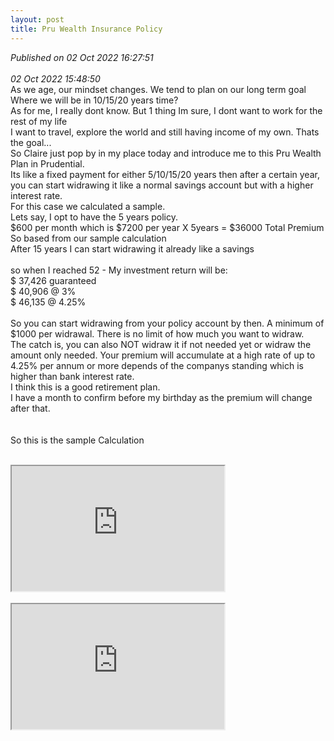 ```yaml
---
layout: post
title: Pru Wealth Insurance Policy
---
```

_Published on 02 Oct 2022 16:27:51_
<br>
<br>
_02 Oct 2022 15:48:50_
<br>
As we age, our mindset changes. We tend to plan on our long term goal
<br>
Where we will be in 10/15/20 years time?
<br>
As for me, I really dont know. But 1 thing Im sure, I dont want to work for the rest of my life
<br>
I want to travel, explore the world and still having income of my own. Thats the goal...
<br>
So Claire just pop by in my place today and introduce me to this Pru Wealth Plan in Prudential.
<br>
Its like a fixed payment for either 5/10/15/20 years then after a certain year, you can start widrawing it like a normal savings account but with a higher interest rate.
<br>
For this case we calculated a sample.
<br> 
Lets say, I opt to have the 5 years policy.
<br>
$600 per month which is $7200 per year X 5years = $36000 Total Premium
<br>
So based from our sample calculation
<br>
After 15 years I can start widrawing it already like a savings
<br>
<br>
so when I reached 52 - My investment return will be:
<br>
$ 37,426 guaranteed
<br>
$ 40,906 @ 3%
<br>
$ 46,135 @ 4.25%
<br>
<br>
So you can start widrawing from your policy account by then. A minimum of $1000 per widrawal. There is no limit of how much you want to widraw.
<br>
The catch is, you can also NOT widraw it if not needed yet or widraw the amount only needed. Your premium will accumulate at a high rate of up to 4.25% per annum or more depends of the companys standing which is higher than bank interest rate.
<br>
I think this is a good retirement plan.
<br>
I have a month to confirm before my birthday as the premium will change after that.
<br>
<br>
<br>
So this is the sample Calculation
<br>
<br>
<iframe src="https://drive.google.com/file/d/1x07Ey-ai4lFeuTMMEDWwaRzmI4QIbd2P/preview" width="340" height="200" allow="autoplay"></iframe><br>
<br>
<iframe src="https://drive.google.com/file/d/1mCGIS-2LdVsbgDTe3si68bF9uIUZNSYs/preview" width="340" height="200" allow="autoplay"></iframe>

